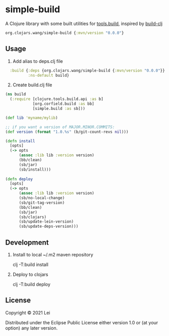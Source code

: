 # simple-build

A Clojure library with some built utilities for [tools.build](https://github.com/clojure/tools.build), inspired by [build-clj](https://github.com/seancorfield/build-clj)

```clj
org.clojars.wang/simple-build {:mvn/version "0.0.0"}
```

## Usage

1. Add alias to deps.clj file
```clj
  :build {:deps {org.clojars.wang/simple-build {:mvn/version "0.0.0"}}
          :ns-default build}
```

2. Create build.clj file

```clj
(ns build
  (:require [clojure.tools.build.api :as b]
            [org.corfield.build :as bb]
            [simple.build :as sb]))

(def lib 'myname/mylib)

;; if you want a version of MAJOR.MINOR.COMMITS:
(def version (format "1.0.%s" (b/git-count-revs nil)))

(defn install
  [opts]
  (-> opts
      (assoc :lib lib :version version)
      (bb/clean)
      (sb/jar)
      (sb/install)))
      
(defn deploy
  [opts]
  (-> opts
      (assoc :lib lib :version version)
      (sb/no-local-change)
      (sb/git-tag-version)
      (bb/clean)
      (sb/jar)
      (sb/clojars)
      (sb/update-lein-version)
      (sb/update-deps-version)))
```

## Development

1. Install to local ~/.m2 maven repository

    clj -T:build install
    
2. Deploy to clojars

    clj -T:build deploy

## License

Copyright © 2021 Lei

Distributed under the Eclipse Public License either version 1.0 or (at
your option) any later version.
